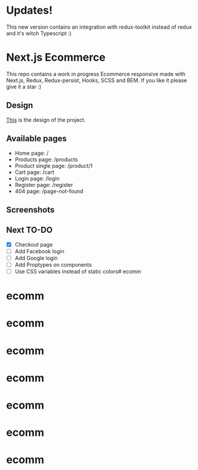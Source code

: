 # Updates!

This new version contains an integration with redux-toolkit instead of redux and it's witch Typescript :)

# Next.js Ecommerce

This repo contains a work in progress Ecommerce responsive made with Next.js, Redux, Redux-persist, Hooks, SCSS and BEM. If you like it please give it a star :)

## Design

[This](https://www.xdguru.com/free-xd-ecommerce-ui-kit-by-iceo/) is the design of the project.

## Available pages

- Home page: /
- Products page: /products
- Product single page: /product/1
- Cart page: /cart
- Login page: /login
- Register page: /register
- 404 page: /page-not-found

## Screenshots

## Next TO-DO

- [x] Checkout page
- [ ] Add Facebook login
- [ ] Add Google login
- [ ] Add Proptypes on components
- [ ] Use CSS variables instead of static colors# ecomm

# ecomm

# ecomm

# ecomm

# ecomm
# ecomm
# ecomm
# ecomm
